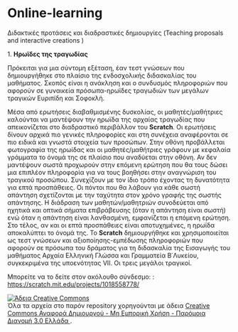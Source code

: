 # Online-learning

Διδακτικές προτάσεις και διαδραστικές δημιουργίες (Teaching proposals and interactive creations )

1\. **Ηρωϊδες της τραγωδίας**

Πρόκειται για μια σύντομη εξέταση, έαν τεστ γνώσεων που δημιουργήθηκε στο πλαίσιο της ενδοσχολικής διδασκαλίας του μαθήματος. Σκοπός είναι η ανάκληση και ο συνδυσμός πληροφοριών που αφορούν σε γυναικεία πρόσωπα-ηρωϊδες τραγωδιών των μεγάλων τραγικών Ευριπίδη και Σοφοκλή.

Μέσα από ερωτήσεις διαβαθμισμένης δυσκολίας, οι μαθητές/μαθήτριες καλούνται να μαντέψουν την ηρωϊδα της αρχαίας τραγωδίας που απεικονίζεται στο διαδραστικό περιβάλλον του **Scratch**. Οι ερωτήσεις δίνουν αρχικά πιο γενικές πληροφορίες και στη συνέχεια αναφέρονται σε πιο ειδικά και γνωστά στοιχεία των προσώπων. Στην οθόνη προβάλλεται φωτογραφία της ηρωίδας και οι μαθητές/μαθήτριες γράφουν με κεφαλαία γράμματα το όνομά της σε πλαίσιο που αναδύεται στην οθόνη. Αν δεν μαντέψουν σωστά προχωρούν στην επόμενη ερώτηση που θα τους δώσει μια επιπλέον πληροφορία για να τους βοηθήσει στην αναγνώριση του τραγικού προσώπου. Συνεχίζουν με τον ίδιο τρόπο έχοντας τη δυνατότητα για επτά προσπάθειες. Οι πόντοι που θα λάβουν για κάθε σωστή απάντηση σχετίζονται με την ταχύτητα στον χρόνο γραφής της σωστής απάντησης. Η διάδραση των μαθητών/μαθητριών συνοδεύεται από ηχητικά και οπτικά σήματα επιβράβευσης (όταν η απάντηση είναι σωστή)  ενώ όταν η απάντηση είναι λανθασμένη, εμφανίζεται η επόμενη ερώτηση. Στο τέλος, αν και οι επτά προσπάθειες είναι αποτυχημένες, η ηρωϊδα αποκαλύπτει το όνομά της. To  **Scratch** δημιουργήθηκε και χρησιμοποιείται ως τεστ γνώσεων και αξιοποίησης-εμπέδωσης πληροφοριών που αφορούν σε πρόσωπα του δράματος για τη διδασκαλία της Εισαγωγής του μαθήματος Αρχαία Ελληνική Γλώσσα και Γραμματεία Β΄Λυκείου, συγκεκριμένα της υποενότητας VII. Οι τρεις μεγάλοι τραγικοί.

Μπορείτε να το δείτε στον ακόλουθο σύνδεσμο: : https://scratch.mit.edu/projects/1018558778/

<a rel="license" href="http://creativecommons.org/licenses/by-nc-sa/3.0/gr/"><img alt="Άδεια Creative Commons" style="border-width:0" src="https://i.creativecommons.org/l/by-nc-sa/3.0/gr/88x31.png" /></a><br />Όλα τα αρχεία στο παρόν repository χορηγούνται με άδεια <a rel="license" href="http://creativecommons.org/licenses/by-nc-sa/3.0/gr/">Creative Commons Αναφορά Δημιουργού - Μη Εμπορική Χρήση - Παρόμοια Διανομή 3.0 Ελλάδα </a>.
